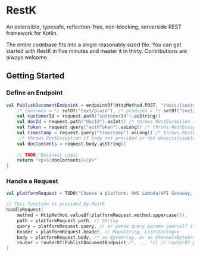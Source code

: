 # RestK
An extensible, typesafe, reflection-free, non-blocking, serverside REST framework for Kotlin.

The entire codebase fits into a single reasonably sized file.
You can get started with RestK in five minutes and master it in thirty.
Contributions are always welcome.

## Getting Started
### Define an Endpoint
```kotlin
val PublishDocumentEndpoint = endpointOf(HttpMethod.POST, "/docs/{customerId}/docs/{docId}",
    /* consumes = */ setOf("text/plain"), /* produces = */ setOf("text/html")) { request ->
    val customerId = request.path("customerId").asString()
    val docId = request.path("docId").asInt() /* throws RestException if not an integer */
    val token = request.query("authToken").asLong() /* throws RestException if query arg not provided or not long */
    val timestamp = request.query("timestamp").asLong() /* throws RestException if header value not provided or not long */
     /* throws RestException if body not provided or not deserializable to String of charset) */
    val docContents = request.body.asString()
    
    // TODO: Business Logic
    return "<p>${docContents}</p>"
}
```
### Handle a Request
```kotlin
val platformRequest = TODO("Choose a platform: AWS Lambda/API Gateway, Undertow, etc.")

// This function is provided by RestK
handleRequest(
    method = HttpMethod.valueOf(platformRequest.method.uppercase()),
    path = platformRequest.path, // String
    query = platformRequest.query, // or parse query params yourself if not provided by platform
    header = platformRequest.header, // Map<String, List<String>>
    body = platformRequest.body, /* as ByteArray, or as Channel<ByteArray>, or null if bodiless */
    router = routerOf(PublishDocumentEndpoint /*, ... */) // routerOf provided by RestK
)
```